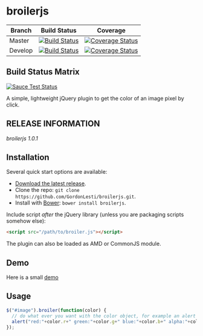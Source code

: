 broilerjs
=========

Branch | Build Status | Coverage
--- | --- | ---
Master | [![Build Status](https://img.shields.io/travis/GordonLesti/broilerjs/master.svg?style=flat-square)](https://travis-ci.org/GordonLesti/broilerjs) | [![Coverage Status](https://img.shields.io/coveralls/GordonLesti/broilerjs/master.svg?style=flat-square)](https://coveralls.io/r/GordonLesti/broilerjs?branch=master)
Develop | [![Build Status](https://img.shields.io/travis/GordonLesti/broilerjs/develop.svg?style=flat-square)](https://travis-ci.org/GordonLesti/broilerjs) | [![Coverage Status](https://img.shields.io/coveralls/GordonLesti/broilerjs/develop.svg?style=flat-square)](https://coveralls.io/r/GordonLesti/broilerjs?branch=develop)

## Build Status Matrix

[![Sauce Test Status](https://saucelabs.com/browser-matrix/broilerjs.svg)](https://saucelabs.com/u/broilerjs)

A simple, lightweight jQuery plugin to get the color of an image pixel by click.

## RELEASE INFORMATION

*broilerjs 1.0.1*

## Installation

Several quick start options are available:
* [Download the latest release](https://github.com/GordonLesti/broilerjs/archive/1.0.1.zip).
* Clone the repo: `git clone https://github.com/GordonLesti/broilerjs.git`.
* Install with [Bower](http://bower.io): `bower install broilerjs`.

Include script *after* the jQuery library (unless you are packaging scripts somehow else):

```html
<script src="/path/to/broiler.js"></script>
```

The plugin can also be loaded as AMD or CommonJS module.

## Demo

Here is a small [demo](http://gordonlesti.com/broilerjs/demo/rainbow.html)

## Usage

```javascript
$("#image").broiler(function(color) {
  // do what ever you want with the color object, for example an alert
  alert("red:"+color.r+" green:"+color.g+" blue:"+color.b+" alpha:"+color.a);
});
